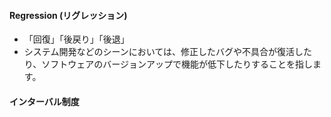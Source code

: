 

#### Regression (リグレッション)

- 「回復」「後戻り」「後退」
- システム開発などのシーンにおいては、修正したバグや不具合が復活したり、ソフトウェアのバージョンアップで機能が低下したりすることを指します。

#### インターバル制度

